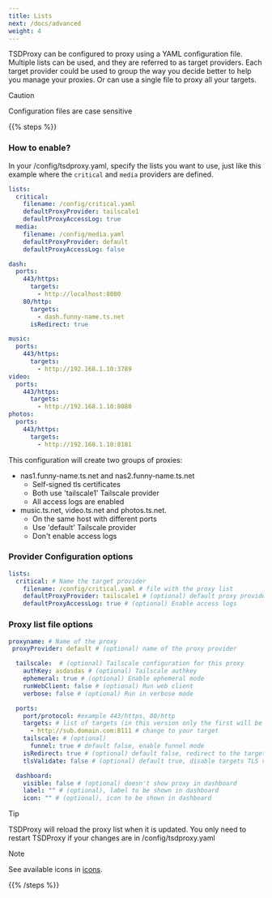 ```yaml
---
title: Lists
next: /docs/advanced
weight: 4
---
```


TSDProxy can be configured to proxy using a YAML configuration file.
Multiple lists can be used, and they are referred to as target providers.
Each target provider could be used to group the way you decide better to help
you manage your proxies. Or can use a single file to proxy all your targets.

> [!CAUTION]
> Configuration files are case sensitive

{{% steps %}}

### How to enable?

In your /config/tsdproxy.yaml, specify the lists you want to use, just
like this example where the `critical` and `media` providers are defined.

```yaml  {filename="/config/tsdproxy.yaml"}
lists:
  critical:
    filename: /config/critical.yaml
    defaultProxyProvider: tailscale1
    defaultProxyAccessLog: true
  media:
    filename: /config/media.yaml
    defaultProxyProvider: default
    defaultProxyAccessLog: false
```

```yaml  {filename="/config/critical.yaml"}
dash:
  ports:
    443/https:
      targets:
        - http://localhost:8080
    80/http:
      targets:
        - dash.funny-name.ts.net
      isRedirect: true
```

```yaml  {filename="/config/media.yaml"}
music:
  ports:
    443/https:
      targets:
        - http://192.168.1.10:3789
video:
  ports:
    443/https:
      targets:
        - http://192.168.1.10:8080
photos:
  ports:
    443/https:
      targets:
        - http://192.168.1.10:8181
```

This configuration will create two groups of proxies:

- nas1.funny-name.ts.net and nas2.funny-name.ts.net
  - Self-signed tls certificates
  - Both use 'tailscale1' Tailscale provider
  - All access logs are enabled
- music.ts.net, video.ts.net and photos.ts.net.
  - On the same host with different ports
  - Use 'default' Tailscale provider
  - Don't enable access logs

### Provider Configuration options

```yaml  {filename="/config/tsdproxy.yaml"}
lists:
  critical: # Name the target provider
    filename: /config/critical.yaml # file with the proxy list
    defaultProxyProvider: tailscale1 # (optional) default proxy provider
    defaultProxyAccessLog: true # (optional) Enable access logs
```

### Proxy list file options

```yaml  {filename="/config/filename.yaml"}
proxyname: # Name of the proxy
 proxyProvider: default # (optional) name of the proxy provider

  tailscale:  # (optional) Tailscale configuration for this proxy
    authKey: asdasdas # (optional) Tailscale authkey
    ephemeral: true # (optional) Enable ephemeral mode
    runWebClient: false # (optional) Run web client
    verbose: false # (optional) Run in verbose mode

  ports:
    port/protocol: #example 443/https, 80/http
    targets: # list of targets (in this version only the first will be used)
      - http://sub.domain.com:8111 # change to your target
    tailscale: # (optional)
      funnel: true # default false, enable funnel mode
    isRedirect: true # (optional) default false, redirect to the target 
    tlsValidate: false # (optional) default true, disable targets TLS validation

  dashboard:
    visible: false # (optional) doesn't show proxy in dashboard
    label: "" # (optional), label to be shown in dashboard
    icon: "" # (optional), icon to be shown in dashboard
```

> [!TIP]
> TSDProxy will reload the proxy list when it is updated.
> You only need to restart TSDProxy if your changes are in /config/tsdproxy.yaml

> [!NOTE]
> See available icons in [icons](/advanced/icons).

{{% /steps %}}
